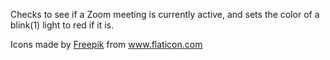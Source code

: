 Checks to see if a Zoom meeting is currently active, and sets the color of a blink(1) light to red if it is.

Icons made by <a href="https://www.flaticon.com/authors/freepik" title="Freepik">Freepik</a> from <a href="https://www.flaticon.com/" title="Flaticon"> www.flaticon.com</a>